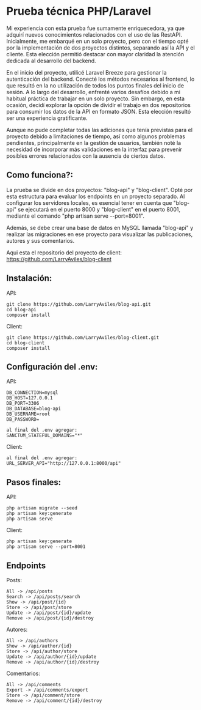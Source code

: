 # Prueba técnica PHP/Laravel

Mi experiencia con esta prueba fue sumamente enriquecedora, ya que adquirí nuevos conocimientos relacionados con el uso de las RestAPI. Inicialmente, me embarqué en un solo proyecto, pero con el tiempo opté por la implementación de dos proyectos distintos, separando así la API y el cliente. Esta elección permitió destacar con mayor claridad la atención dedicada al desarrollo del backend.

En el inicio del proyecto, utilicé Laravel Breeze para gestionar la autenticación del backend. Conecté los métodos necesarios al frontend, lo que resultó en la no utilización de todos los puntos finales del inicio de sesión. A lo largo del desarrollo, enfrenté varios desafíos debido a mi habitual práctica de trabajar en un solo proyecto. Sin embargo, en esta ocasión, decidí explorar la opción de dividir el trabajo en dos repositorios para consumir los datos de la API en formato JSON. Esta elección resultó ser una experiencia gratificante.

Aunque no pude completar todas las adiciones que tenía previstas para el proyecto debido a limitaciones de tiempo, así como algunos problemas pendientes, principalmente en la gestión de usuarios, también noté la necesidad de incorporar más validaciones en la interfaz para prevenir posibles errores relacionados con la ausencia de ciertos datos.

## Como funciona?:

La prueba se divide en dos proyectos: "blog-api" y "blog-client". Opté por esta estructura para evaluar los endpoints en un proyecto separado. Al configurar los servidores locales, es esencial tener en cuenta que "blog-api" se ejecutará en el puerto 8000 y "blog-client" en el puerto 8001, mediante el comando "php artisan serve --port=8001".

Además, se debe crear una base de datos en MySQL llamada "blog-api" y realizar las migraciones en ese proyecto para visualizar las publicaciones, autores y sus comentarios.

Aqui esta el repositorio del proyecto de client: https://github.com/LarryAviles/blog-client
## Instalación:
API:
```
git clone https://github.com/LarryAviles/blog-api.git
cd blog-api
composer install
```
Client:
```
git clone https://github.com/LarryAviles/blog-client.git
cd blog-client
composer install
```

## Configuración del .env:
API:
```
DB_CONNECTION=mysql
DB_HOST=127.0.0.1
DB_PORT=3306
DB_DATABASE=blog-api
DB_USERNAME=root
DB_PASSWORD=

al final del .env agregar:
SANCTUM_STATEFUL_DOMAINS="*"
```
Client:
```
al final del .env agregar:
URL_SERVER_API="http://127.0.0.1:8000/api"
```

## Pasos finales:
API:
```
php artisan migrate --seed
php artisan key:generate
php artisan serve
```
Client:
```
php artisan key:generate
php artisan serve --port=8001
```

## Endpoints

Posts:

```
All -> /api/posts
Search -> /api/posts/search 
Show -> /api/post/{id}
Store -> /api/post/store 
Update -> /api/post/{id}/update
Remove -> /api/post/{id}/destroy
```

Autores:

```
All -> /api/authors
Show -> /api/author/{id}
Store -> /api/author/store 
Update -> /api/author/{id}/update
Remove -> /api/author/{id}/destroy
```

Comentarios:

```
All -> /api/comments
Export -> /api/comments/export
Store -> /api/comment/store 
Remove -> /api/comment/{id}/destroy
```
